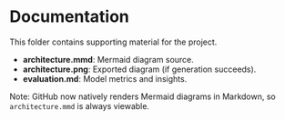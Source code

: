 # Documentation

This folder contains supporting material for the project.

- **architecture.mmd**: Mermaid diagram source.
- **architecture.png**: Exported diagram (if generation succeeds).
- **evaluation.md**: Model metrics and insights.

Note: GitHub now natively renders Mermaid diagrams in Markdown, so `architecture.mmd` is always viewable.
